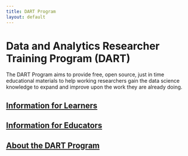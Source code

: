 ```yaml
---
title: DART Program
layout: default
---
```



# Data and Analytics Researcher Training Program (DART)

The DART Program aims to provide free, open source, just in time educational materials to help working researchers gain the data science knowledge to expand and improve upon the work they are already doing.

## [Information for Learners](learners)

## [Information for Educators](educators)

## [About the DART Program](about)
